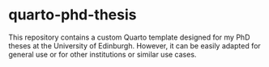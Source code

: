 # quarto-phd-thesis
This repository contains a custom Quarto template designed for my PhD theses at the University of Edinburgh. However, it can be easily adapted for general use or for other institutions or similar use cases.
